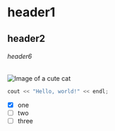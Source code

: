 # header1
## header2
###### header6
![Image of a cute cat](https://th.bing.com/th/id/OIP.XkoEzwsMvgsXyZllfS9L4wHaJQ?rs=1&pid=ImgDetMain)

``` javascript
cout << "Hello, world!" << endl;
```

- [x] one
- [ ] two
- [ ] three
